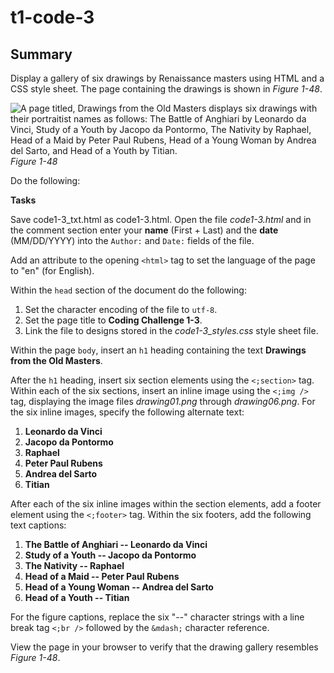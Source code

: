 # t1-code-3
## Summary
Display a gallery of six drawings by Renaissance masters using HTML and a CSS style sheet. The page containing the drawings is shown in *Figure 1-48*.

![A page titled, Drawings from the Old Masters displays six drawings with their portraitist names as follows: The Battle of Anghiari by Leonardo da Vinci, Study of a Youth by Jacopo da Pontormo, The Nativity by Raphael, Head of a Maid by Peter Paul Rubens, Head of a Young Woman by Andrea del Sarto, and Head of a Youth by Titian.](https://cdn.filestackcontent.com/Jav0gBthTYetDTGc4cCr)    
*Figure 1-48*

Do the following:

**Tasks**

Save code1-3_txt.html as code1-3.html. Open the file *code1-3.html* and in the comment section enter your **name** (First + Last) and the **date** (MM/DD/YYYY) into the ```Author:``` and ```Date:``` fields of the file.

Add an attribute to the opening ```<html>``` tag to set the language of the page to "en" (for English).

Within the ```head``` section of the document do the following:

1. Set the character encoding of the file to ```utf-8```.
2. Set the page title to **Coding Challenge 1-3**.
3. Link the file to designs stored in the *code1-3_styles.css* style sheet file.

Within the page ```body```, insert an ```h1``` heading containing the text **Drawings from the Old Masters**.
        
After the ```h1``` heading, insert six section elements using the ```<;section>``` tag. Within each of the six sections, insert an inline image using the ```<;img />``` tag, displaying the image files *drawing01.png* through *drawing06.png*. For the six inline images, specify the following alternate text:

1. **Leonardo da Vinci**
2. **Jacopo da Pontormo**
3. **Raphael**
4. **Peter Paul Rubens**
5. **Andrea del Sarto**
6. **Titian**

After each of the six inline images within the section elements, add a footer element using the ```<;footer>``` tag. Within the six footers, add the following text captions:

1. **The Battle of Anghiari -- Leonardo da Vinci**
2. **Study of a Youth -- Jacopo da Pontormo**
3. **The Nativity -- Raphael**
4. **Head of a Maid -- Peter Paul Rubens**
5. **Head of a Young Woman -- Andrea del Sarto**
6. **Head of a Youth -- Titian**

For the figure captions, replace the six "--" character strings with a line break tag ```<;br />``` followed by the ```&mdash;``` character reference.
        
View the page in your browser to verify that the drawing gallery resembles *Figure 1-48*.
